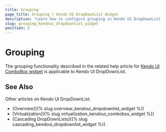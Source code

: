 ```yaml
---
title: Grouping
page_title: Grouping | Kendo UI DropDownList Widget
description: "Learn how to configure grouping in Kendo UI DropDownList, ComboBox, AutoComplete and MultiSelect widgets."
slug: grouping_kendoui_dropdownlist_widget
position: 2
---
```


# Grouping

The grouping functionality described in the related help article for [Kendo UI ComboBox widget](/web/combobox/grouping) is applicable to Kendo UI DropDownList.

## See Also

Other articles on Kendo UI DropDownList:

* [Overview]({% slug overview_kendoui_dropdownlist_widget %})
* [Virtualization]({% slug virtualization_kendoui_combobox_widget %})
* [Cascading DropDownLists]({% slug cascading_kendoui_dropdownlist_widget %})
